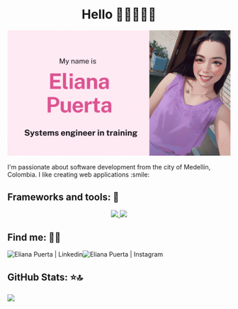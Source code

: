 <h1 align="center"> Hello 👋🏻👩🏻‍💻 </h1> 

<div>
<img align="center" alt="GIF" src="./images/GitHub.gif" />
</div>

<br>
I'm passionate about software development from the city of Medellín, Colombia. I like creating web applications :smile:
<br>

## Frameworks and tools: :rocket:
<p align="center">
<a href="https://skillicons.dev">
    <img src="https://skillicons.dev/icons?i=java,js,ts,react,vue,git,nodejs,tailwind,html,css,astro,sass" />
    <img src="https://skillicons.dev/icons?i=docker,github,mysql,postgres,figma,maven,idea,vite,postman,vercel,vscode,netlify" />
  </a>
</p>

## Find me: :speech_balloon::globe_with_meridians:
<p align="left">
<a href="https://www.linkedin.com/in/eliana-puerta/">
  <img align="left" alt="Eliana Puerta | Linkedin" src="https://img.shields.io/badge/LinkedIn-0077B5?style=for-the-badge&logo=linkedin&logoColor=white" /></a>
<a href="https://www.instagram.com/elianaj_puerta/">
  <img align="left" alt="Eliana Puerta | Instagram" src="https://img.shields.io/badge/Instagram-E4405F?style=for-the-badge&logo=instagram&logoColor=white" /></a>
</p>

<br>

## GitHub Stats: :star::top:
![](https://github-readme-stats.vercel.app/api/top-langs/?username=Eliana-Janneth&layout=compact)

